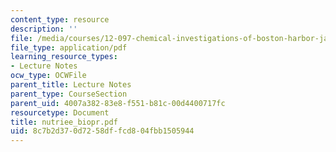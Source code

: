 ```yaml
---
content_type: resource
description: ''
file: /media/courses/12-097-chemical-investigations-of-boston-harbor-january-iap-2006/8c7b2d370d7258dffcd804fbb1505944_nutriee_biopr.pdf
file_type: application/pdf
learning_resource_types:
- Lecture Notes
ocw_type: OCWFile
parent_title: Lecture Notes
parent_type: CourseSection
parent_uid: 4007a382-83e8-f551-b81c-00d4400717fc
resourcetype: Document
title: nutriee_biopr.pdf
uid: 8c7b2d37-0d72-58df-fcd8-04fbb1505944
---
```

